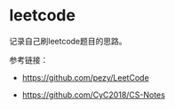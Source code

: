 # leetcode

记录自己刷leetcode题目的思路。

参考链接：

- https://github.com/pezy/LeetCode

- https://github.com/CyC2018/CS-Notes
